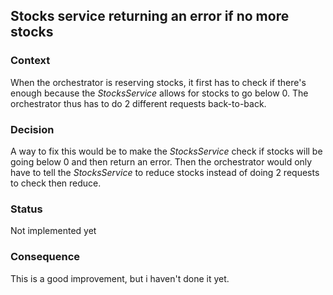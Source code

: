 ## Stocks service returning an error if no more stocks
### Context
When the orchestrator is reserving stocks, it first has to check if there's enough because the *StocksService* allows for stocks to go below 0. The orchestrator thus has to do 2 different requests back-to-back. 

### Decision
A way to fix this would be to make the *StocksService* check if stocks will be going below 0 and then return an error. Then the orchestrator would only have to tell the *StocksService* to reduce stocks instead of doing 2 requests to check then reduce.  

### Status
Not implemented yet

### Consequence
This is a good improvement, but i haven't done it yet.